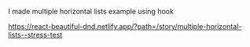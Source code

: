 I made multiple horizontal lists example
using hook

https://react-beautiful-dnd.netlify.app/?path=/story/multiple-horizontal-lists--stress-test
